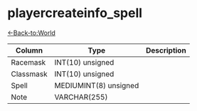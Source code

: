 # playercreateinfo_spell

[<-Back-to:World](database-world.md)

Column | Type | Description
--- | --- | ---
Racemask | INT(10) unsigned | 
Classmask | INT(10) unsigned | 
Spell | MEDIUMINT(8) unsigned | 
Note | VARCHAR(255) | 
